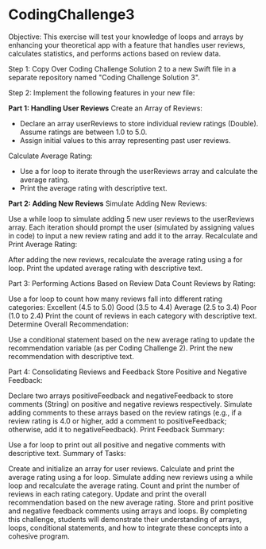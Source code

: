 # CodingChallenge3

Objective: This exercise will test your knowledge of loops and arrays by enhancing your theoretical app with a feature that handles user reviews, calculates statistics, and performs actions based on review data.

Step 1: Copy Over Coding Challenge Solution 2 to a new Swift file in a separate repository named "Coding Challenge Solution 3".

Step 2: Implement the following features in your new file:

**Part 1: Handling User Reviews**
Create an Array of Reviews:
- Declare an array userReviews to store individual review ratings (Double). Assume ratings are between 1.0 to 5.0.
- Assign initial values to this array representing past user reviews.

Calculate Average Rating:
- Use a for loop to iterate through the userReviews array and calculate the average rating.
- Print the average rating with descriptive text.

**Part 2: Adding New Reviews**
Simulate Adding New Reviews:

Use a while loop to simulate adding 5 new user reviews to the userReviews array.
Each iteration should prompt the user (simulated by assigning values in code) to input a new review rating and add it to the array.
Recalculate and Print Average Rating:

After adding the new reviews, recalculate the average rating using a for loop.
Print the updated average rating with descriptive text.

Part 3: Performing Actions Based on Review Data
Count Reviews by Rating:

Use a for loop to count how many reviews fall into different rating categories:
Excellent (4.5 to 5.0)
Good (3.5 to 4.4)
Average (2.5 to 3.4)
Poor (1.0 to 2.4)
Print the count of reviews in each category with descriptive text.
Determine Overall Recommendation:

Use a conditional statement based on the new average rating to update the recommendation variable (as per Coding Challenge 2).
Print the new recommendation with descriptive text.


Part 4: Consolidating Reviews and Feedback
Store Positive and Negative Feedback:

Declare two arrays positiveFeedback and negativeFeedback to store comments (String) on positive and negative reviews respectively.
Simulate adding comments to these arrays based on the review ratings (e.g., if a review rating is 4.0 or higher, add a comment to positiveFeedback; otherwise, add it to negativeFeedback).
Print Feedback Summary:

Use a for loop to print out all positive and negative comments with descriptive text.
Summary of Tasks:

Create and initialize an array for user reviews.
Calculate and print the average rating using a for loop.
Simulate adding new reviews using a while loop and recalculate the average rating.
Count and print the number of reviews in each rating category.
Update and print the overall recommendation based on the new average rating.
Store and print positive and negative feedback comments using arrays and loops.
By completing this challenge, students will demonstrate their understanding of arrays, loops, conditional statements, and how to integrate these concepts into a cohesive program.
